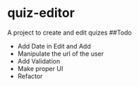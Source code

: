 # quiz-editor
A project to create and edit quizes
##Todo
* Add Date in Edit and Add
* Manipulate the url of the user
* Add Validation
* Make proper UI
* Refactor
